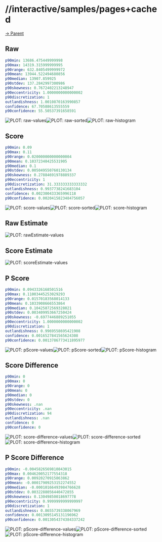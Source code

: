 
# //interactive/samples/pages+cached

[→ Parent](../..)


## Raw


```yaml
p90min: 13686.475449999998
p90max: 14319.315999999995
p90range: 632.8405499999972
p90mean: 13944.522494680856
p90median: 13907.859925
p90stdev: 137.2842997300986
p90skewness: 0.7672402213248947
p90eccentricity: 1.0000000000000002
p90discretization: 1
outlandishness: 1.0010870163990857
confidence: 67.70588613555559
p90confidence: 55.50537391658591

```

![PLOT: raw-values](./raw/values.svg)![PLOT: raw-sorted](./raw/sorted.svg)![PLOT: raw-histogram](./raw/histogram.svg)
## Score


```yaml
p90min: 0.09
p90max: 0.11
p90range: 0.020000000000000004
p90mean: 0.10372340425531905
p90median: 0.1
p90stdev: 0.005049550760130134
p90skewness: 0.27884691978889337
p90eccentricity: 1
p90discretization: 31.333333333333332
outlandishness: 0.9937738241683104
confidence: 0.002300433365996118
p90confidence: 0.0020415823484756057

```

![PLOT: score-values](./score/values.svg)![PLOT: score-sorted](./score/sorted.svg)![PLOT: score-histogram](./score/histogram.svg)
## Raw Estimate

![PLOT: rawEstimate-values](./rawEstimate/values.svg)
## Score Estimate

![PLOT: scoreEstimate-values](./scoreEstimate/values.svg)
## P Score


```yaml
p90min: 0.0943326168501516
p90max: 0.11003445253029293
p90range: 0.01570183568014133
p90mean: 0.1033908666553864
p90median: 0.10425872569328021
p90stdev: 0.003409953667250424
p90skewness: -0.6977446889251055
p90eccentricity: 1.0000000000000002
p90discretization: 1
outlandishness: 0.9969558695421908
confidence: 0.0016527841565624308
p90confidence: 0.0013786773411895977

```

![PLOT: pScore-values](./pScore/values.svg)![PLOT: pScore-sorted](./pScore/sorted.svg)![PLOT: pScore-histogram](./pScore/histogram.svg)
## Score Difference


```yaml
p90min: 0
p90max: 0
p90range: 0
p90mean: 0
p90median: 0
p90stdev: 0
p90skewness: .nan
p90eccentricity: .nan
p90discretization: 94
outlandishness: .nan
confidence: 0
p90confidence: 0

```

![PLOT: score-difference-values](./score-difference/values.svg)![PLOT: score-difference-sorted](./score-difference/sorted.svg)![PLOT: score-difference-histogram](./score-difference/histogram.svg)
## P Score Difference


```yaml
p90min: -0.0045826569810843015
p90max: 0.004620052177554318
p90range: 0.00920270915863862
p90mean: -0.00017909253152274552
p90median: -0.00010166493984766628
p90stdev: 0.0032288056440472855
p90skewness: 0.13049850018697778
p90eccentricity: 0.9999999999999997
p90discretization: 1
outlandishness: 0.8655739338067969
confidence: 0.0013095145131196962
p90confidence: 0.0013054374384337242

```

![PLOT: pScore-difference-values](./pScore-difference/values.svg)![PLOT: pScore-difference-sorted](./pScore-difference/sorted.svg)![PLOT: pScore-difference-histogram](./pScore-difference/histogram.svg)
